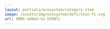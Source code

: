 ```yaml
---
layout: partials/ecosystem/category-item
image: /assets/img/ecosystem/defi/ston-fi.svg
url: ORBS-added-to-STONfi
---
```

